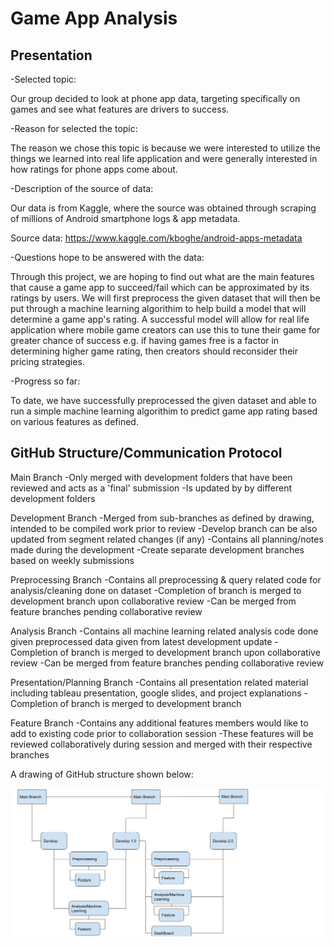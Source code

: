 # Game App Analysis

## Presentation

-Selected topic:

Our group decided to look at phone app data, targeting specifically on games and see what features are drivers to success.

-Reason for selected the topic:

The reason we chose this topic is because we were interested to utilize the things we learned into real life application and were generally interested in how ratings for phone apps come about.

-Description of the source of data:

Our data is from Kaggle, where the source was obtained through scraping of millions of Android smartphone logs & app metadata.

Source data: https://www.kaggle.com/kboghe/android-apps-metadata

-Questions hope to be answered with the data:

Through this project, we are hoping to find out what are the main features that cause a game app to succeed/fail which can be approximated by its ratings by users. We will first preprocess the given dataset that will then be put through a machine learning algorithim to help build a model that will determine a game app's rating. A successful model will allow for real life application where mobile game creators can use this to tune their game for greater chance of success e.g. if having games free is a factor in determining higher game rating, then creators should reconsider their pricing strategies.

-Progress so far:

To date, we have successfully preprocessed the given dataset and able to run a simple machine learning algorithim to predict game app rating based on various features as defined.

## GitHub Structure/Communication Protocol

Main Branch 
	-Only merged with development folders that have been reviewed and acts as a 'final' submission
	-Is updated by by different development folders

Development Branch
	-Merged from sub-branches as defined by drawing, intended to be compiled work prior to review
	-Develop branch can be also updated from segment related changes (if any)
	-Contains all planning/notes made during the development
	-Create separate development branches based on weekly submissions

Preprocessing Branch
	-Contains all preprocessing & query related code for analysis/cleaning done on dataset 
	-Completion of branch is merged to development branch upon collaborative review
	-Can be merged from feature branches pending collaborative review

Analysis Branch
	-Contains all machine learning related analysis code done given preprocessed data given from latest development update
	-Completion of branch is merged to development branch upon collaborative review
	-Can be merged from feature branches pending collaborative review

Presentation/Planning Branch
	-Contains all presentation related material including tableau presentation, google slides, and project explanations
	-Completion of branch is merged to development branch
	
Feature Branch
	-Contains any additional features members would like to add to existing code prior to collaboration session
	-These features will be reviewed collaboratively during session and merged with their respective branches

A drawing of GitHub structure shown below:

<img src='GitHub Structure.png'>

